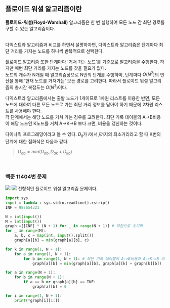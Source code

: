 ## 플로이드 워셜 알고리즘이란
**플로이드-워셜(Floyd-Warshall)** 알고리즘은 한 번 실행하여 모든 노드 간 최단 경로를 구할 수 있는 알고리즘이다.

<br/>
다익스트라 알고리즘과 비교를 하면서 설명하자면, 다익스트라 알고리즘은 단계마다 최단 거리를 가지는 노드를 하나씩 반복적으로 선택한다. 

플로이드 알고리즘 또한 단계마다 '거쳐 가는 노드'를 기준으로 알고리즘을 수행한다. 하지만 매번 최단 거리를 가지는 노드를 찾을 필요가 없다.
<br/>
노드의 개수가 N개일 때 알고리즘상으로 N번의 단계를 수행하며, 단계마다 $O(N^2)$의 연산을 통해 '현재 노드를 거쳐가는' 모든 경로를 고려한다. 따라서 플로이드 워셜 알고리즘의 총시간 복잡도는 $O(N^3)$이다.

다익스트라 알고리즘에서는 출발 노드가 1개이므로 1차원 리스트를 이용한 반면, 모든 노드에 대하여 다른 모든 노드로 가는 최단 거리 정보를 담아야 하기 때문에 2차원 리스트를 사용해야 한다.
<br/>
각 단계에서는 해당 노드를 거쳐 가는 경우를 고려한다. 최단 기록 테이블의 A->B비용이 해당 노드인 K노드를 거쳐 A->K->B 보다 크면, 비용을 갱신하는 것이다.

다이나믹 프로그래밍이라고 볼 수 있다. $D_{ij}$가 $i$에서 $j$까지의 최소거리라고 할 때 K번의 단계에 대한 점화식은 다음과 같다.

>$D_{ab} = min(D_{ab}, D_{ak} + D_{kb}$)

<br/>

### 백준 11404번 문제
![](https://velog.velcdn.com/images/dodo4723/post/57b15216-9b64-48fa-80d5-1d701495413b/image.png)
![](https://velog.velcdn.com/images/dodo4723/post/68233e6c-d0dd-469a-9986-386b977d90c0/image.png)
전형적인 플로이드 워셜 알고리즘 문제이다.
```python
import sys
input = lambda : sys.stdin.readline().rstrip()
INF = 987654321

N = int(input())
M = int(input())
graph =[[INF] * (N + 1) for _ in range(N + 1)] # 무한으로 초기화
for _ in range(M):
    a, b, c = map(int, input().split())
    graph[a][b] = min(graph[a][b], c)

for k in range(1, N + 1):
    for a in range(1, N + 1):
        for b in range(1, N + 1): # 최단 기록 테이블의 A->B비용과 A->K->B 비용 중 작은 것을 기록 
            graph[a][b] = min(graph[a][b], graph[a][k] + graph[k][b])

for a in range(N + 1):
    for b in range(N + 1):
        if a == b or graph[a][b] == INF:
            graph[a][b] = 0

for i in range(1, N + 1):
    print(*graph[i][1:])
```